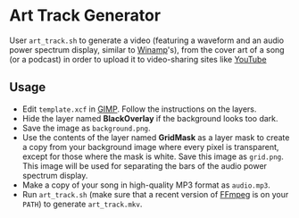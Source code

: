 Art Track Generator
===================

User `art_track.sh` to generate a video (featuring a waveform and an audio
power spectrum display, similar to [Winamp][wa]'s), from the cover art of a
song (or a podcast) in order to upload it to video-sharing sites like
[YouTube][yt]

  [yt]: https://www.youtube.com
  [wa]: https://en.wikipedia.org/wiki/Winamp

Usage
-----

 * Edit `template.xcf` in [GIMP][gimp]. Follow the instructions on the layers.
 * Hide the layer named **BlackOverlay** if the background looks too dark.
 * Save the image as `background.png`.
 * Use the contents of the layer named **GridMask** as a layer mask to create a
   copy from your background image where every pixel is transparent, except for
   those where the mask is white. Save this image as `grid.png`. This image
   will be used for separating the bars of the audio power spectrum display.
 * Make a copy of your song in high-quality MP3 format as `audio.mp3`.
 * Run `art_track.sh` (make sure that a recent version of [FFmpeg][ffmpeg] is
   on your `PATH`) to generate `art_track.mkv`.

  [gimp]: https://www.gimp.org
  [ffmpeg]: https://www.ffmpeg.org
